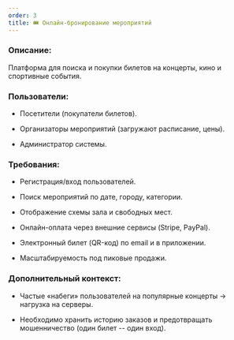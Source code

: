 ```yaml
---
order: 3
title: 🎟️ Онлайн-бронирование мероприятий
---
```


### **Описание:**

Платформа для поиска и покупки билетов на концерты, кино и спортивные события.

### **Пользователи:**

-  Посетители (покупатели билетов).

-  Организаторы мероприятий (загружают расписание, цены).

-  Администратор системы.

### **Требования:**

-  Регистрация/вход пользователей.

-  Поиск мероприятий по дате, городу, категории.

-  Отображение схемы зала и свободных мест.

-  Онлайн-оплата через внешние сервисы (Stripe, PayPal).

-  Электронный билет (QR-код) по email и в приложении.

-  Масштабируемость под пиковые продажи.

### **Дополнительный контекст:**

-  Частые «набеги» пользователей на популярные концерты -> нагрузка на серверы.

-  Необходимо хранить историю заказов и предотвращать мошенничество (один билет -- один вход).